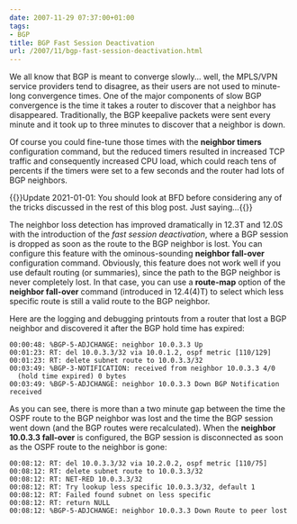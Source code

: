 ```yaml
---
date: 2007-11-29 07:37:00+01:00
tags:
- BGP
title: BGP Fast Session Deactivation
url: /2007/11/bgp-fast-session-deactivation.html
---
```

We all know that BGP is meant to converge slowly... well, the MPLS/VPN service providers tend to disagree, as their users are not used to minute-long convergence times. One of the major components of slow BGP convergence is the time it takes a router to discover that a neighbor has disappeared. Traditionally, the BGP keepalive packets were sent every minute and it took up to three minutes to discover that a neighbor is down.

Of course you could fine-tune those times with the **neighbor timers** configuration command, but the reduced timers resulted in increased TCP traffic and consequently increased CPU load, which could reach tens of percents if the timers were set to a few seconds and the router had lots of BGP neighbors.
<!--more-->
{{<note update>}}Update 2021-01-01: You should look at BFD before considering any of the tricks discussed in the rest of this blog post. Just saying...{{</note>}}

The neighbor loss detection has improved dramatically in 12.3T and 12.0S with the introduction of the *fast session deactivation*, where a BGP session is dropped as soon as the route to the BGP neighbor is lost. You can configure this feature with the ominous-sounding **neighbor fall-over** configuration command. Obviously, this feature does not work well if you use default routing (or summaries), since the path to the BGP neighbor is never completely lost. In that case, you can use a **route-map** option of the **neighbor fall-over** command (introduced in 12.4(4)T) to select which less specific route is still a valid route to the BGP neighbor.

Here are the logging and debugging printouts from a router that lost a BGP neighbor and discovered it after the BGP hold time has expired:

```
00:00:48: %BGP-5-ADJCHANGE: neighbor 10.0.3.3 Up
00:01:23: RT: del 10.0.3.3/32 via 10.0.1.2, ospf metric [110/129]
00:01:23: RT: delete subnet route to 10.0.3.3/32
00:03:49: %BGP-3-NOTIFICATION: received from neighbor 10.0.3.3 4/0 
  (hold time expired) 0 bytes
00:03:49: %BGP-5-ADJCHANGE: neighbor 10.0.3.3 Down BGP Notification received
```

As you can see, there is more than a two minute gap between the time the OSPF route to the BGP neighbor was lost and the time the BGP session went down (and the BGP routes were recalculated). When the **neighbor 10.0.3.3 fall-over** is configured, the BGP session is disconnected as soon as the OSPF route to the neighbor is gone:

```
00:08:12: RT: del 10.0.3.3/32 via 10.2.0.2, ospf metric [110/75]
00:08:12: RT: delete subnet route to 10.0.3.3/32
00:08:12: RT: NET-RED 10.0.3.3/32
00:08:12: RT: Try lookup less specific 10.0.3.3/32, default 1
00:08:12: RT: Failed found subnet on less specific
00:08:12: RT: return NULL
00:08:12: %BGP-5-ADJCHANGE: neighbor 10.0.3.3 Down Route to peer lost
```